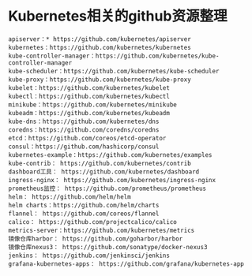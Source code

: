 # Kubernetes相关的github资源整理

    apiserver：* https://github.com/kubernetes/apiserver
    kubernetes：https://github.com/kubernetes/kubernetes
    kube-controller-manager：https://github.com/kubernetes/kube-controller-manager
    kube-scheduler：https://github.com/kubernetes/kube-scheduler
    kube-proxy：https://github.com/kubernetes/kube-proxy
    kubelet：https://github.com/kubernetes/kubelet
    kubectl：https://github.com/kubernetes/kubectl
    minikube：https://github.com/kubernetes/minikube
    kubeadm：https://github.com/kubernetes/kubeadm
    kube-dns：https://github.com/kubernetes/dns
    coredns：https://github.com/coredns/coredns
    etcd：https://github.com/coreos/etcd-operator
    consul：https://github.com/hashicorp/consul
    kubernetes-example：https://github.com/kubernetes/examples
    kube-contrib： https://github.com/kubernetes/contrib
    dashboard工具： https://github.com/kubernetes/dashboard
    ingress-nginx： https://github.com/kubernetes/ingress-nginx
    prometheus监控： https://github.com/prometheus/prometheus
    helm： https://github.com/helm/helm
    helm charts：https://github.com/helm/charts
    flannel： https://github.com/coreos/flannel
    calico： https://github.com/projectcalico/calico
    metrics-server：https://github.com/kubernetes/metrics
    镜像仓库harbor： https://github.com/goharbor/harbor
    镜像仓库nexus3： https://github.com/sonatype/docker-nexus3
    jenkins： https://github.com/jenkinsci/jenkins
    grafana-kubernetes-apps： https://github.com/grafana/kubernetes-app
